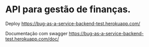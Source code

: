 # API para gestão de finanças. 

Deploy https://bug-as-a-service-backend-test.herokuapp.com/

Documentação com swagger https://bug-as-a-service-backend-test.herokuapp.com/doc/
